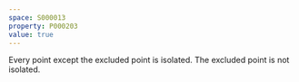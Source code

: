 ```yaml
---
space: S000013
property: P000203
value: true
---
```


Every point except the excluded point is isolated. The excluded point is not isolated.
